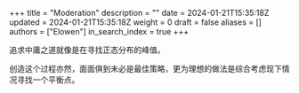 +++
title = "Moderation"
description = ""
date = 2024-01-21T15:35:18Z
updated = 2024-01-21T15:35:18Z
weight = 0
draft = false
aliases = []
authors = ["Elowen"]
in_search_index = true
+++

追求中庸之道就像是在寻找正态分布的峰值。

创造这个过程亦然，面面俱到未必是最佳策略，更为理想的做法是综合考虑现下情况寻找一个平衡点。
